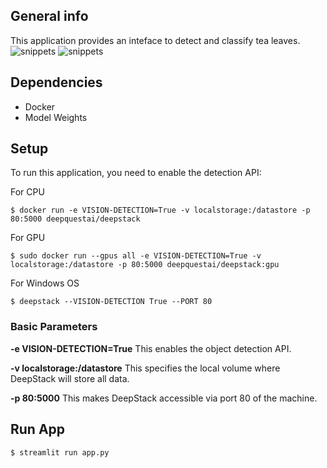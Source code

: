 
## General info
This application provides an inteface to detect and classify tea leaves.
![snippets](https://github.com/omdena-srilanka-tea-quality/task_4_model_building/streamlit-webapp/deployment-1.png?raw=true)
![snippets](https://github.com/omdena-srilanka-tea-quality/task_4_model_building/streamlit-webapp/deployment-1.png?raw=true)
	
## Dependencies
* Docker
* Model Weights
	
## Setup
To run this application, you need to enable the detection API:

For CPU
```
$ docker run -e VISION-DETECTION=True -v localstorage:/datastore -p 80:5000 deepquestai/deepstack
```
For GPU
```
$ sudo docker run --gpus all -e VISION-DETECTION=True -v localstorage:/datastore -p 80:5000 deepquestai/deepstack:gpu
```
For Windows OS
```
$ deepstack --VISION-DETECTION True --PORT 80
```
### Basic Parameters

**-e VISION-DETECTION=True** This enables the object detection API.

**-v localstorage:/datastore** This specifies the local volume where DeepStack will store all data.

**-p 80:5000** This makes DeepStack accessible via port 80 of the machine.

## Run App
```
$ streamlit run app.py
```
